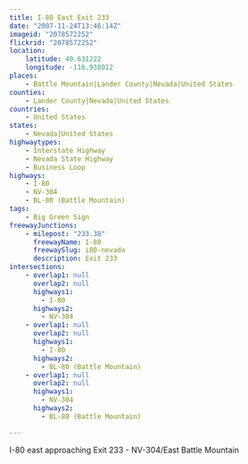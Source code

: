 ```yaml
---
title: I-80 East Exit 233
date: "2007-11-24T13:46:14Z"
imageid: "2078572252"
flickrid: "2078572252"
location:
    latitude: 40.631222
    longitude: -116.938012
places:
    - Battle Mountain|Lander County|Nevada|United States
counties:
    - Lander County|Nevada|United States
countries:
    - United States
states:
    - Nevada|United States
highwaytypes:
    - Interstate Highway
    - Nevada State Highway
    - Business Loop
highways:
    - I-80
    - NV-304
    - BL-80 (Battle Mountain)
tags:
    - Big Green Sign
freewayJunctions:
    - milepost: "233.38"
      freewayName: I-80
      freewaySlug: i80-nevada
      description: Exit 233
intersections:
    - overlap1: null
      overlap2: null
      highways1:
        - I-80
      highways2:
        - NV-304
    - overlap1: null
      overlap2: null
      highways1:
        - I-80
      highways2:
        - BL-80 (Battle Mountain)
    - overlap1: null
      overlap2: null
      highways1:
        - NV-304
      highways2:
        - BL-80 (Battle Mountain)

---
```

I-80 east approaching Exit 233 - NV-304/East Battle Mountain